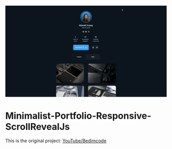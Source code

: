 ![minimalist_portfolio_responsive_scrollrevealjs_landspace_poster](./git-images/minimalist_portfolio_responsive_scrollrevealjs_landspace_poster.png)

# Minimalist-Portfolio-Responsive-ScrollRevealJs

This is the original project: [YouTube/Bedimcode](https://www.youtube.com/watch?v=mq0xJxOTiYo)
